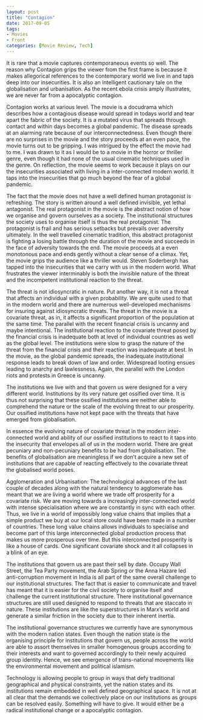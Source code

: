 ```yaml
---
layout: post
title: "Contagion"
date: 2017-09-05
tags: 
- Movies
- Front
categories: [Movie Review, Tech]
---
```


It is rare that a movie captures contemporaneous events so well. The reason why Contagion grips the viewer from the first frame is because it makes allegorical references to the contemporary world we live in and taps deep into our insecurities. It is also an intelligent cautionary tale on the globalisation and urbanisation. As the recent ebola crisis amply illustrates, we are never far from a apocalyptic contagion.

Contagion works at various level. The movie is a docudrama which describes how a contagious disease would spread in todays world and tear apart the fabric of the society. It is a mutated virus that spreads through contact and within days becomes a global pandemic. The disease spreads at an alarming rate because of our interconnectedness. Even though there are no surprises in the movie and the story proceeds at an even pace, the movie turns out to be gripping. I was intrigued by the effect the movie had to me. I was drawn to it as I would be to a movie in the horror or thriller genre, even though it had none of the usual cinematic techniques used in the genre. On reflection, the movie seems to work because it plays on our the insecurities associated with living in a inter-connected modern world. It taps into the insecurities that go much beyond the fear of a global pandemic.

The fact that the movie does not have a well defined human protagonist is refreshing. The story is written around a well defined invisible, yet lethal antagonist. The real protagonist in the movie is the abstract notion of how we organise and govern ourselves as a society. The institutional structures the society uses to organise itself is thus the real protagonist. The protagonist is frail and has serious setbacks but prevails over adversity ultimately. In the well travelled cinematic tradition, this abstract protagonist is fighting a losing battle through the duration of the movie and succeeds in the face of adversity towards the end. The movie proceeds at a even monotonous pace and ends gently without a clear sense of a climax. Yet, the movie grips the audience like a thriller would. Steven Soderbergh has tapped into the insecurities that we carry with us in the modern world. What frustrates the viewer interminably is both the invisible nature of the threat and the incompetent institutional reaction to the threat.

The threat is not idiosyncratic in nature. Put another way, it is not a threat that affects an individual with a given probability. We are quite used to that in the modern world and there are numerous well-developed mechanisms for insuring against idiosyncratic threats. The threat in the movie is a covariate threat, as in, it affects a significant proportion of the population at the same time. The parallel with the recent financial crisis is uncanny and maybe intentional. The institutional reaction to the covariate threat posed by the financial crisis is inadequate both at level of individual countries as well as the global level. The institutions were slow to grasp the nature of the threat from the financial crisis and their reaction was inadequate at best. In the movie, as the global pandemic spreads, the inadequate institutional response leads to break down of law and order. Widespread looting ensues leading to anarchy and lawlessness. Again, the parallel with the London riots and protests in Greece is uncanny.

The institutions we live with and that govern us were designed for a very different world. Institutions by its very nature get ossified over time. It is thus not surprising that these ossified institutions are neither able to comprehend the nature or the scale of the evolving threat to our prosperity. Our ossified institutions have not kept pace with the threats that have emerged from globalisation.

In essence the evolving nature of covariate threat in the modern inter-connected world and ability of our ossified institutions to react to it taps into the insecurity that envelopes all of us in the modern world. There are great pecuniary and non-pecuniary benefits to be had from globalisation. The benefits of globalisation are meaningless if we don’t acquire a new set of institutions that are capable of reacting effectively to the covariate threat the globalised world poses.

Agglomeration and Urbanisation: The technological advances of the last couple of decades along with the natural tendency to agglomerate has meant that we are living a world where we trade off prosperity for a covariate risk. We are moving towards a increasingly inter-connected world with intense specialisation where we are constantly in sync with each other. Thus, we live in a world of impossibly long value chains that implies that a simple product we buy at our local store could have been made in a number of countries. These long value chains allows individuals to specialise and become part of this large interconnected global production process that makes us more prosperous over time. But this interconnected prosperity is like a house of cards. One significant covariate shock and it all collapses in a blink of an eye.

The institutions that govern us are past their sell by date. Occupy Wall Street, the Tea Party movement, the Arab Spring or the Anna Hazare led anti-corruption movement in India is all part of the same overall challenge to our institutional structures. The fact that is easier to communicate and travel has meant that it is easier for the civil society to organise itself and challenge the current institutional structure. There institutional governance structures are still used designed to respond to threats that are staccato in nature. These institutions are like the superstructures in Marx’s world and generate a similar friction in the society due to their inherent inertia.

The institutional governance structures we currently have are synonymous with the modern nation states. Even though the nation state is the organising principle for institutions that govern us, people across the world are able to assort themselves in smaller homogenous groups according to their interests and want to governed accordingly to their newly acquired group identity. Hence, we see emergence of trans-national movements like the environmental movement and political islamism.

Technology is allowing people to group in ways that defy traditional geographical and physical constraints, yet the nation states and its institutions remain embedded in well defined geographical space. It is not at all clear that the demands we collectively place on our institutions as groups can be resolved easily. Something will have to give. It would either be a radical institutional change or a apocalyptic contagion.